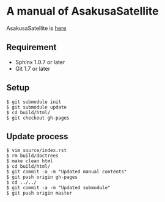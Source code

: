 A manual of AsakusaSatellite
===================
AsakusaSatellite is [here](http://codefirst.github.com/AsakusaSatellite/)

Requirement
----------------
 * Sphinx 1.0.7 or later
 * Git 1.7 or later

Setup
----------------

    $ git submodule init
    $ git submodule update
    $ cd build/html/
    $ git checkout gh-pages

Update process
----------------

    $ vim source/index.rst
    $ rm build/doctrees
    $ make clean html
    $ cd build/html/
    $ git commit -a -m "Updated manual contents"
    $ git push origin gh-pages
    $ cd ../../
    $ git commit -a -m "Updated submodule"
    $ git push origin master

